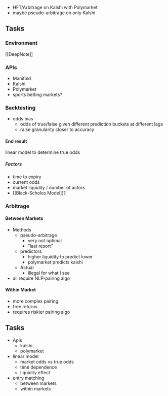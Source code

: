 - HFT/Arbitrage on Kalshi with Polymarket
- maybe pseudo-arbitrage on only Kalshi
## Tasks
### Environment
[[DeepNote]]
### APIs
- Manifold
- Kalshi
- Polymarket
- sports betting markets?
### Backtesting
- odds bias
	- odds of true/false given different prediction buckets at different lags
	- raise granularity closer to accuracy 
#### End result
linear model to determine true odds
##### Factors
- time to expiry
- current odds
- market liquidity / number of actors
- [[Black-Scholes Model]]?
### Arbitrage
#### Between Markets
- Methods
	- pseudo-arbitrage
		- very not optimal
		- "last resort"
	- predictors
		- higher liquidity to predict lower
		- polymarket predicts kalshi
	- Actual
		- illegal for what I see
- all require NLP-pairing algo
#### Within Market
- more complex pairing
- free returns
- requires riskier pairing algo
## Tasks
- Apis
	- kalshi
	- polymarket
- linear model
	- market odds vs true odds
	- time dependence
	- liquidity effect
- entry matching
	- between markets
	- within markets
